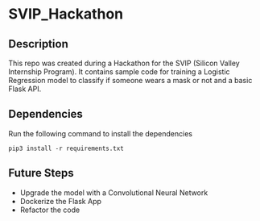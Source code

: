 # SVIP_Hackathon

## Description
This repo was created during a Hackathon for the SVIP (Silicon Valley Internship Program). It contains sample code for training a Logistic Regression model to classify if someone wears a mask or not and a basic Flask API.

## Dependencies
Run the following command to install the dependencies
```
pip3 install -r requirements.txt
```

## Future Steps
* Upgrade the model with a Convolutional Neural Network
* Dockerize the Flask App
* Refactor the code
